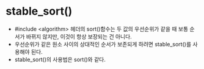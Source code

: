 # stable_sort()
* #include \<algorithm> 헤더의 sort()함수는 두 값의 우선순위가 같을 때 보통 순서가 바뀌지 않지만, 이것이 항상 보장되는 건 아니다.
* 우선순위가 같은 원소 사이의 상대적인 순서가 보존되게 하려면 stable_sort()를 사용해야 된다.
* stable_sort()의 사용법은 sort()와 같다.